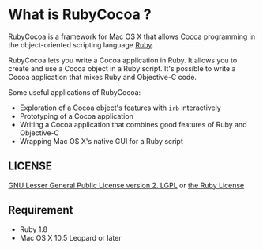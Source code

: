 
# What is RubyCocoa ?

RubyCocoa is a framework for [Mac OS X](http://www.apple.com/macosx/)
that allows [Cocoa](http://developer.apple.com/cocoa/) programming
in the object-oriented scripting language [Ruby](http://www.ruby-lang.org/).

RubyCocoa lets you write a Cocoa application in Ruby. It allows you to create
and use a Cocoa object in a Ruby script. It's possible to write a
Cocoa application that mixes Ruby and Objective-C code.

Some useful applications of RubyCocoa:

  * Exploration of a Cocoa object's features with `irb` interactively
  * Prototyping of a Cocoa application
  * Writing a Cocoa application that combines good features of Ruby and Objective-C
  * Wrapping Mac OS X's native GUI for a Ruby script

## LICENSE

[GNU Lesser General Public License version 2. LGPL](URL:http://www.gnu.org/licenses/lgpl.html) or 
[the Ruby License](http://www.ruby-lang.org/en/about/license.txt)

## Requirement

* Ruby 1.8
* Mac OS X 10.5 Leopard or later

